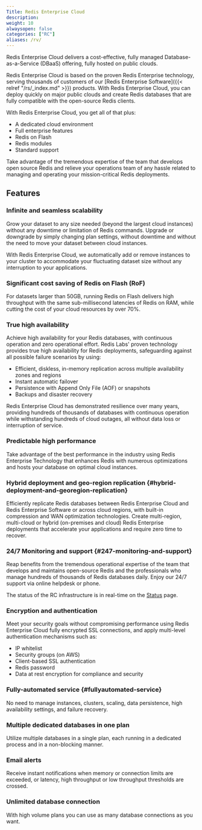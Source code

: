 ```yaml
---
Title: Redis Enterprise Cloud
description:
weight: 10
alwaysopen: false
categories: ["RC"]
aliases: /rv/
---
```

Redis Enterprise Cloud delivers a cost-effective, fully managed
Database-as-a-Service (DBaaS) offering, fully hosted on public clouds.

Redis Enterprise Cloud is based on the proven Redis Enterprise technology,
serving thousands of customers of our [Redis Enterprise
Software]({{< relref "/rs/_index.md" >}}) products.
With Redis Enterprise Cloud, you can deploy quickly on major public clouds
and create Redis databases that are fully compatible with
the open-source Redis clients.

With Redis Enterprise Cloud, you get all of that plus:

- A dedicated cloud environment
- Full enterprise features
- Redis on Flash
- Redis modules
- Standard support

Take advantage of the tremendous expertise of the team that develops
open source Redis and relieve your operations team of any hassle related
to managing and operating your mission-critical Redis deployments.

## Features

### Infinite and seamless scalability

Grow your dataset to any size needed (beyond the largest cloud instances)
without any downtime or limitation of Redis commands.
Upgrade or downgrade by simply changing plan settings,
without downtime and without the need to move your dataset between cloud instances.

With Redis Enterprise Cloud, we automatically add or remove instances to your cluster
to accommodate your fluctuating dataset size without any interruption
to your applications.

### Significant cost saving of Redis on Flash (RoF)

For datasets larger than 50GB,
running Redis on Flash delivers high throughput with the same sub-millisecond latencies of Redis on RAM,
while cutting the cost of your cloud resources by over 70%.

### True high availability

Achieve high availability for your Redis databases, with continuous operation and zero operational effort.
Redis Labs' proven technology provides true high availability for Redis deployments,
safeguarding against all possible failure scenarios by using:

- Efficient, diskless, in-memory replication across multiple availability zones and regions
- Instant automatic failover
- Persistence with Append Only File (AOF) or snapshots
- Backups and disaster recovery

Redis Enterprise Cloud has demonstrated resilience over many years,
providing hundreds of thousands of databases with continuous operation while withstanding hundreds of cloud outages,
all without data loss or interruption of service.

### Predictable high performance

Take advantage of the best performance in the industry using Redis
Enterprise Technology that enhances Redis with numerous optimizations
and hosts your database on optimal cloud instances.

### Hybrid deployment and geo-region replication {#hybrid-deployment-and-georegion-replication}

Efficiently replicate Redis databases between Redis Enterprise Cloud and Redis Enterprise Software or across cloud regions,
with built-in compression and WAN optimization technologies.
Create multi-region, multi-cloud or hybrid (on-premises and cloud) Redis Enterprise deployments
that accelerate your applications and require zero time to recover.

### 24/7 Monitoring and support {#247-monitoring-and-support}

Reap benefits from the tremendous operational expertise of the team
that develops and maintains open-source Redis
and the professionals who manage hundreds of thousands of Redis databases daily.
Enjoy our 24/7 support via online helpdesk or phone.

The status of the RC infrastructure is in real-time on the [Status](https://status.redislabs.com/) page.

### Encryption and authentication

Meet your security goals without compromising performance using Redis Enterprise Cloud fully encrypted SSL connections,
and apply multi-level authentication mechanisms such as:

- IP whitelist
- Security groups (on AWS)
- Client-based SSL authentication
- Redis password
- Data at rest encryption for compliance and security

### Fully-automated service {#fullyautomated-service}

No need to manage instances, clusters, scaling, data persistence, high availability settings, and failure recovery.

### Multiple dedicated databases in one plan

Utilize multiple databases in a single plan,
each running in a dedicated process and in a non-blocking manner.

### Email alerts

Receive instant notifications when memory or connection limits are
exceeded, or latency, high throughput or low throughput thresholds are
crossed.

### Unlimited database connection

With high volume plans you can use as many database connections as you want.
